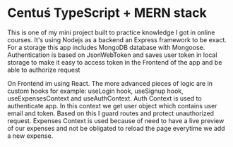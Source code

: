 <h1>Centuś TypeScript + MERN stack</h1>

<p>This is one of my mini project built to practice knowledge I got in online courses. It's using Nodejs as a backend an Express framework to be exact.
For a storage this app includes MongoDB database with Mongoose. Authentication is based on JsonWebToken and saves user token in local storage to make it easy to access
token in the Frontend of the app and be able to authorize request</p>

<p>On Frontend im using React. The more advanced pieces of logic are in custom hooks for example: useLogin hook, useSignup hook, useExpensesContext and useAuthContext.
Auth Context is used to authenticate app. In this context we get user object which contains user email and token. Based on this I guard routes and protect unauthorized request.
Expenses Context is used because of need to have a live preview of our expenses and not be obligated to reload the page everytime we add a new expense.</p>
